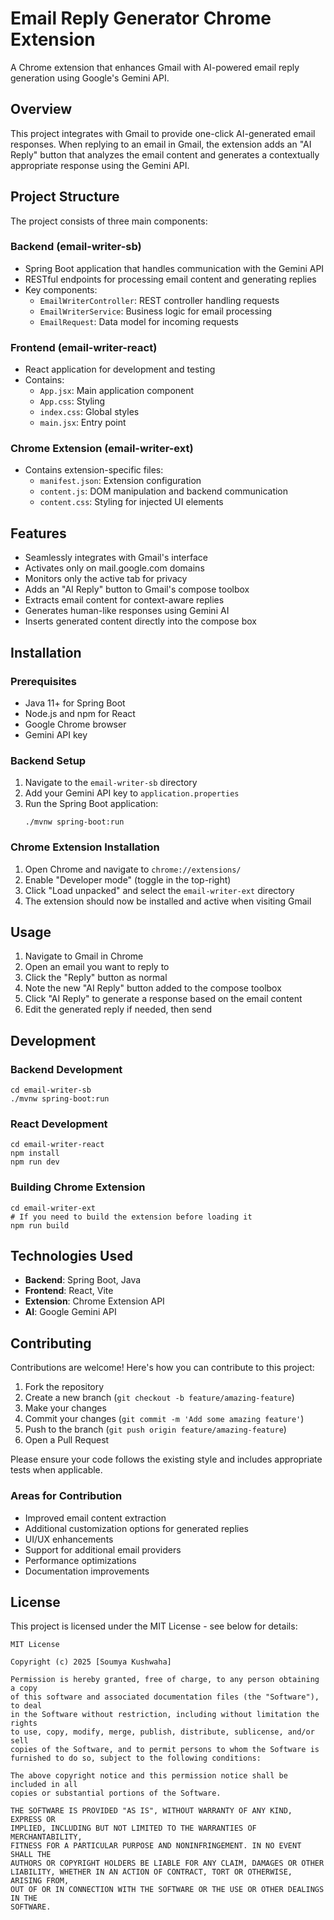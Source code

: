 # Email Reply Generator Chrome Extension

A Chrome extension that enhances Gmail with AI-powered email reply generation using Google's Gemini API.

## Overview

This project integrates with Gmail to provide one-click AI-generated email responses. When replying to an email in Gmail, the extension adds an "AI Reply" button that analyzes the email content and generates a contextually appropriate response using the Gemini API.

## Project Structure

The project consists of three main components:

### Backend (email-writer-sb)
- Spring Boot application that handles communication with the Gemini API
- RESTful endpoints for processing email content and generating replies
- Key components:
  - `EmailWriterController`: REST controller handling requests
  - `EmailWriterService`: Business logic for email processing
  - `EmailRequest`: Data model for incoming requests

### Frontend (email-writer-react)
- React application for development and testing
- Contains:
  - `App.jsx`: Main application component
  - `App.css`: Styling
  - `index.css`: Global styles
  - `main.jsx`: Entry point

### Chrome Extension (email-writer-ext)
- Contains extension-specific files:
  - `manifest.json`: Extension configuration
  - `content.js`: DOM manipulation and backend communication
  - `content.css`: Styling for injected UI elements

## Features

- Seamlessly integrates with Gmail's interface
- Activates only on mail.google.com domains
- Monitors only the active tab for privacy
- Adds an "AI Reply" button to Gmail's compose toolbox
- Extracts email content for context-aware replies
- Generates human-like responses using Gemini AI
- Inserts generated content directly into the compose box

## Installation

### Prerequisites
- Java 11+ for Spring Boot
- Node.js and npm for React
- Google Chrome browser
- Gemini API key

### Backend Setup
1. Navigate to the `email-writer-sb` directory
2. Add your Gemini API key to `application.properties`
3. Run the Spring Boot application:
   ```
   ./mvnw spring-boot:run
   ```

### Chrome Extension Installation
1. Open Chrome and navigate to `chrome://extensions/`
2. Enable "Developer mode" (toggle in the top-right)
3. Click "Load unpacked" and select the `email-writer-ext` directory
4. The extension should now be installed and active when visiting Gmail

## Usage

1. Navigate to Gmail in Chrome
2. Open an email you want to reply to
3. Click the "Reply" button as normal
4. Note the new "AI Reply" button added to the compose toolbox
5. Click "AI Reply" to generate a response based on the email content
6. Edit the generated reply if needed, then send

## Development

### Backend Development
```
cd email-writer-sb
./mvnw spring-boot:run
```

### React Development
```
cd email-writer-react
npm install
npm run dev
```

### Building Chrome Extension
```
cd email-writer-ext
# If you need to build the extension before loading it
npm run build
```

## Technologies Used

- **Backend**: Spring Boot, Java
- **Frontend**: React, Vite
- **Extension**: Chrome Extension API
- **AI**: Google Gemini API

## Contributing

Contributions are welcome! Here's how you can contribute to this project:

1. Fork the repository
2. Create a new branch (`git checkout -b feature/amazing-feature`)
3. Make your changes
4. Commit your changes (`git commit -m 'Add some amazing feature'`)
5. Push to the branch (`git push origin feature/amazing-feature`)
6. Open a Pull Request

Please ensure your code follows the existing style and includes appropriate tests when applicable.

### Areas for Contribution
- Improved email content extraction
- Additional customization options for generated replies
- UI/UX enhancements
- Support for additional email providers
- Performance optimizations
- Documentation improvements

## License

This project is licensed under the MIT License - see below for details:

```
MIT License

Copyright (c) 2025 [Soumya Kushwaha]

Permission is hereby granted, free of charge, to any person obtaining a copy
of this software and associated documentation files (the "Software"), to deal
in the Software without restriction, including without limitation the rights
to use, copy, modify, merge, publish, distribute, sublicense, and/or sell
copies of the Software, and to permit persons to whom the Software is
furnished to do so, subject to the following conditions:

The above copyright notice and this permission notice shall be included in all
copies or substantial portions of the Software.

THE SOFTWARE IS PROVIDED "AS IS", WITHOUT WARRANTY OF ANY KIND, EXPRESS OR
IMPLIED, INCLUDING BUT NOT LIMITED TO THE WARRANTIES OF MERCHANTABILITY,
FITNESS FOR A PARTICULAR PURPOSE AND NONINFRINGEMENT. IN NO EVENT SHALL THE
AUTHORS OR COPYRIGHT HOLDERS BE LIABLE FOR ANY CLAIM, DAMAGES OR OTHER
LIABILITY, WHETHER IN AN ACTION OF CONTRACT, TORT OR OTHERWISE, ARISING FROM,
OUT OF OR IN CONNECTION WITH THE SOFTWARE OR THE USE OR OTHER DEALINGS IN THE
SOFTWARE.
```
